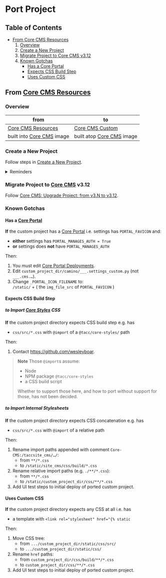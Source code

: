 # Port Project

## Table of Contents

- [From Core CMS Resources](#from-core-cms-resources)
    1. [Overview](#overview)
    2. [Create a New Project](#create-a-new-project)
    3. [Migrate Project to Core CMS v3.12](#migrate-project-to-core-cms-v312)
    4. [Known Gotchas](#known-gotchas)
        - [Has a Core Portal](#has-a-core-portal)
        - [Expects CSS Build Step](#expects-css-build-step)
        - [Uses Custom CSS](#uses-custom-css)

## From [Core CMS Resources]

### Overview

| from | to |
| - | - |
| [Core CMS Resources] | [Core CMS Custom] |
| built into [Core CMS] image | built atop [Core CMS] image |

### Create a New Project

Follow steps in [Create a New Project](./develop-project.md#create-a-new-project).

<details><summary>Reminders</summary>

1. From [Core CMS Resources] `/taccsite_custom/custom_project_dir`.\
    To `/custom_project_dir/src/taccsite_custom/custom_project_dir`.

2. From `/taccsite_custom/custom_project_dir/settings_custom.py`.\
    To `/custom_project_dir/src/taccsite_cms/settings_custom.py`.

3. The name `custom_project_dir` **must** use underscores, **not** dashes.

    > **Important**
    > A valid Python application uses underscores.

</details>

### Migrate Project to [Core CMS] v3.12

Follow [Core CMS: Upgrade Project: from v3.N to v3.12](https://github.com/TACC/Core-CMS/blob/main/docs/upgrade-project.md#from-v3n-to-v312).

### Known Gotchas

#### Has a [Core Portal]

**If** the custom project has a [Core Portal] i.e. settings has `PORTAL_FAVICON` and:

- **either** settings has `PORTAL_MANAGES_AUTH = True`
- **or** settings does **not** have `PORTAL_MANAGES_AUTH`

Then:

1. You must edit [Core Portal Deployments].
2. Edit `custom_project_dir/camino/___.settings_custom.py` (not `___.cms.…`).
3. Change `_PORTAL_ICON_FILENAME` to:\
    `/static/` + ( the `img_file_src` of `PORTAL_FAVICON` )

#### Expects CSS Build Step

##### to Import [Core Styles] CSS

**If** the custom project directory expects CSS build step e.g. has

- `css/src/*.css` with `@import` of a `@tacc/core-styles/` path

Then:

1. Contact https://github.com/wesleyboar.

> **Note**
> Those `@import`s assume:
>
> - Node
> - NPM package `@tacc/core-styles`
> - a CSS build script
>
> Whether to support those here, and how to port without support for those, has not been decided.

##### to Import Internal Stylesheets

**If** the custom project directory expects CSS concatenation e.g. has

- `css/src/*.css` with `@import` of a relative path

Then:

1. Rename import paths appended with comment `Core-CMS:/taccsite_cms/…/`:
    - from `**/*.css`
    - to `/static/site_cms/css/build/*.css`
2. Rename relative import paths (e.g. `./**/*.css`):
    - from `**/*.css`
    - to `/static/custom_project_dir/css/**/*.css`
3. Add UI test steps to initial deploy of ported custom project.

#### Uses Custom CSS

**If** the custom project directory expects any CSS at all i.e. has

- a template with `<link rel="stylesheet" href="{% static`

Then:

1. Move CSS tree:
    - from `.../custom_project_dir/static/css/src/`
    - to `.../custom_project_dir/static/css/`
2. Rename `href` paths:
    - from `custom_project_dir/css/build/**/*.css`
    - to `custom_project_dir/css/**/*.css`
3. Add UI test steps to initial deploy of ported custom project.

<!-- Link Aliases -->

[Core CMS]: https://github.com/TACC/Core-CMS
[Core Styles]: https://github.com/TACC/Core-Styles
[Core Portal]: https://github.com/TACC/Core-Portal
[Core CMS Custom]: https://github.com/TACC/Core-CMS-Custom
[Core CMS Resources]: https://github.com/TACC/Core-CMS-Resources
[Core Portal Deployments]: https://github.com/TACC/Core-Portal-Deployments
